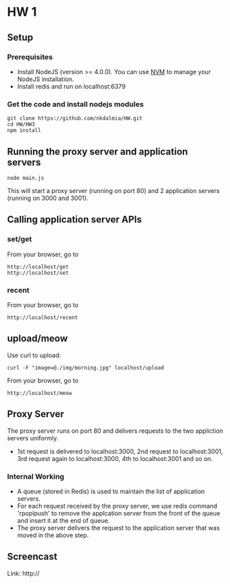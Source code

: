 # HW 1

## Setup
### Prerequisites
* Install NodeJS (version >= 4.0.0). You can use [NVM](https://www.npmjs.com/package/nvm) to manage your NodeJS installation.
* Install redis and run on localhost:6379

### Get the code and install nodejs modules
```
git clone https://github.com/nkdalmia/HW.git
cd HW/HW3
npm install
```

## Running the proxy server and application servers

```
node main.js
```

This will start a proxy server (running on port 80) and 2 application servers (running on 3000 and 3001).

## Calling application server APIs
### set/get
From your browser, go to 
```
http://localhost/get
http://localhost/set
```

### recent
From your browser, go to 
```
http://localhost/recent
```

## upload/meow
Use curl to upload:
```
curl -F "image=@./img/morning.jpg" localhost/upload
```

From your browser, go to
```
http://localhost/meow
```

## Proxy Server
The proxy server runs on port 80 and delivers requests to the two appliction servers uniformly.
* 1st request is delivered to localhost:3000, 2nd request to localhost:3001, 3rd request again to localhost:3000, 4th to localhost:3001 and so on.

### Internal Working
* A queue (stored in Redis) is used to maintain the list of application servers.
* For each request received by the proxy server, we use redis command 'rpoplpush' to remove the applcation server from the front of the queue and insert it at the end of queue. 
* The proxy server delivers the request to the application server that was moved in the above step.

## Screencast
Link: http://

